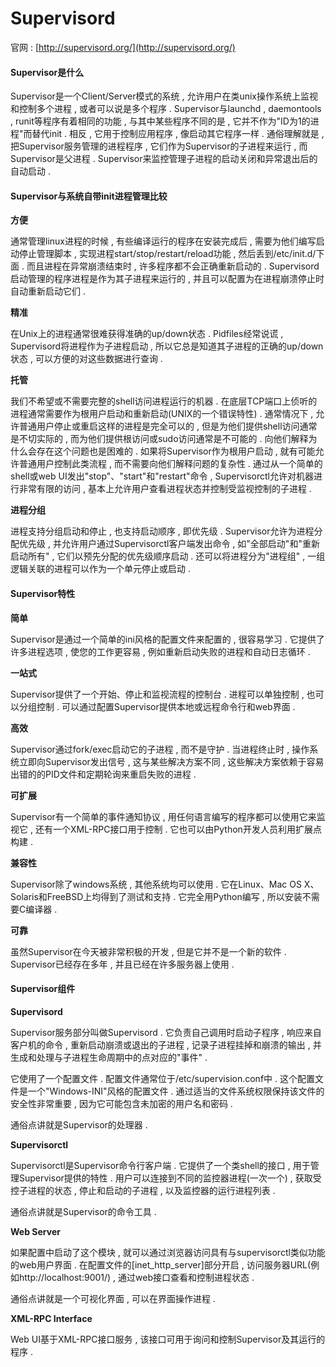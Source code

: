 # Supervisord

官网 : [http://supervisord.org/](http://supervisord.org/)

#### Supervisor是什么

Supervisor是一个Client/Server模式的系统 , 允许用户在类unix操作系统上监视和控制多个进程 , 或者可以说是多个程序 . Supervisor与launchd , daemontools , runit等程序有着相同的功能 , 与其中某些程序不同的是 , 它并不作为"ID为1的进程"而替代init . 相反 , 它用于控制应用程序 , 像启动其它程序一样 . 通俗理解就是 , 把Supervisor服务管理的进程程序 , 它们作为Supervisor的子进程来运行 , 而Supervisor是父进程 . Supervisor来监控管理子进程的启动关闭和异常退出后的自动启动 .

#### Supervisor与系统自带init进程管理比较

**方便**

通常管理linux进程的时候 , 有些编译运行的程序在安装完成后 , 需要为他们编写启动停止管理脚本 , 实现进程start/stop/restart/reload功能 , 然后丢到/etc/init.d/下面 . 而且进程在异常崩溃结束时 , 许多程序都不会正确重新启动的 . Supervisord启动管理的程序进程是作为其子进程来运行的 , 并且可以配置为在进程崩溃停止时自动重新启动它们 .

**精准**

在Unix上的进程通常很难获得准确的up/down状态 . Pidfiles经常说谎 , Supervisord将进程作为子进程启动 , 所以它总是知道其子进程的正确的up/down状态 , 可以方便的对这些数据进行查询 .

**托管**

我们不希望或不需要完整的shell访问进程运行的机器 . 在底层TCP端口上侦听的进程通常需要作为根用户启动和重新启动\(UNIX的一个错误特性\) . 通常情况下 , 允许普通用户停止或重启这样的进程是完全可以的 , 但是为他们提供shell访问通常是不切实际的 , 而为他们提供根访问或sudo访问通常是不可能的 . 向他们解释为什么会存在这个问题也是困难的 . 如果将Supervisor作为根用户启动 , 就有可能允许普通用户控制此类流程 , 而不需要向他们解释问题的复杂性 . 通过从一个简单的shell或web UI发出"stop"、"start"和"restart"命令 , Supervisorctl允许对机器进行非常有限的访问 , 基本上允许用户查看进程状态并控制受监视控制的子进程 .

**进程分组**

进程支持分组启动和停止 , 也支持启动顺序 , 即优先级 . Supervisor允许为进程分配优先级 , 并允许用户通过Supervisorctl客户端发出命令 , 如"全部启动"和"重新启动所有" , 它们以预先分配的优先级顺序启动 . 还可以将进程分为"进程组" , 一组逻辑关联的进程可以作为一个单元停止或启动 .

#### Supervisor特性

**简单**

Supervisor是通过一个简单的ini风格的配置文件来配置的 , 很容易学习 . 它提供了许多进程选项 , 使您的工作更容易 , 例如重新启动失败的进程和自动日志循环 .

**一站式**

Supervisor提供了一个开始、停止和监视流程的控制台 . 进程可以单独控制 , 也可以分组控制 . 可以通过配置Supervisor提供本地或远程命令行和web界面 .

**高效**

Supervisor通过fork/exec启动它的子进程 , 而不是守护 . 当进程终止时 , 操作系统立即向Supervisor发出信号 , 这与某些解决方案不同 , 这些解决方案依赖于容易出错的的PID文件和定期轮询来重启失败的进程 .

**可扩展**

Supervisor有一个简单的事件通知协议 , 用任何语言编写的程序都可以使用它来监视它 , 还有一个XML-RPC接口用于控制 . 它也可以由Python开发人员利用扩展点构建 .

**兼容性**

Supervisor除了windows系统 , 其他系统均可以使用 . 它在Linux、Mac OS X、Solaris和FreeBSD上均得到了测试和支持 . 它完全用Python编写 , 所以安装不需要C编译器 .

**可靠**

虽然Supervisor在今天被非常积极的开发 , 但是它并不是一个新的软件 . Supervisor已经存在多年 , 并且已经在许多服务器上使用 .

#### Supervisor组件

**Supervisord**

Supervisor服务部分叫做Supervisord . 它负责自己调用时启动子程序 , 响应来自客户机的命令 , 重新启动崩溃或退出的子进程 , 记录子进程挂掉和崩溃的输出 , 并生成和处理与子进程生命周期中的点对应的"事件" . 

它使用了一个配置文件 . 配置文件通常位于/etc/supervision.conf中 . 这个配置文件是一个"Windows-INI"风格的配置文件 . 通过适当的文件系统权限保持该文件的安全性非常重要 , 因为它可能包含未加密的用户名和密码 . 

通俗点讲就是Supervisor的处理器 . 

**Supervisorctl**

Supervisorctl是Supervisor命令行客户端 . 它提供了一个类shell的接口 , 用于管理Supervisor提供的特性 . 用户可以连接到不同的监控器进程\(一次一个\) , 获取受控子进程的状态 , 停止和启动的子进程 , 以及监控器的运行进程列表 . 

通俗点讲就是Supervisor的命令工具 . 

**Web Server**

如果配置中启动了这个模块 , 就可以通过浏览器访问具有与supervisorctl类似功能的web用户界面 . 在配置文件的\[inet\_http\_server\]部分开启 , 访问服务器URL\(例如http://localhost:9001/\) , 通过web接口查看和控制进程状态 . 

通俗点讲就是一个可视化界面 , 可以在界面操作进程 . 

**XML-RPC Interface**

Web UI基于XML-RPC接口服务 , 该接口可用于询问和控制Supervisor及其运行的程序 . 



